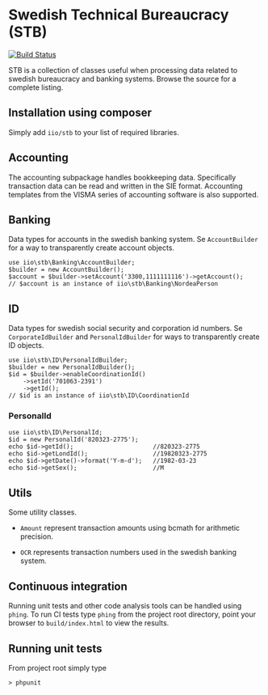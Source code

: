 Swedish Technical Bureaucracy (STB)
===================================
[![Build Status](https://travis-ci.org/iio/Swedish-Technical-Bureaucracy.png?branch=master)](https://travis-ci.org/iio/Swedish-Technical-Bureaucracy)

STB is a collection of classes useful when processing data related to swedish 
bureaucracy and banking systems. Browse the source for a complete listing.


Installation using composer
---------------------------
Simply add `iio/stb` to your list of required libraries.


Accounting
----------
The accounting subpackage handles bookkeeping data. Specifically transaction
data can be read and written in the SIE format. Accounting templates from the
VISMA series of accounting software is also supported.


Banking
-------
Data types for accounts in the swedish banking system. Se `AccountBuilder` for
a way to transparently create account objects.

    use iio\stb\Banking\AccountBuilder;
    $builder = new AccountBuilder();
    $account = $builder->setAccount('3300,1111111116')->getAccount();
    // $account is an instance of iio\stb\Banking\NordeaPerson


ID
--
Data types for swedish social security and corporation id numbers. Se
`CorporateIdBuilder` and `PersonalIdBuilder` for ways to transparently create ID
objects.

    use iio\stb\ID\PersonalIdBuilder;
    $builder = new PersonalIdBuilder();
    $id = $builder->enableCoordinationId()
        ->setId('701063-2391')
        ->getId();
    // $id is an instance of iio\stb\ID\CoordinationId

### PersonalId

    use iio\stb\ID\PersonalId;
    $id = new PersonalId('820323-2775');
    echo $id->getId();                      //820323-2775
    echo $id->getLondId();                  //19820323-2775
    echo $id->getDate()->format('Y-m-d');   //1982-03-23
    echo $id->getSex();                     //M


Utils
-----
Some utility classes.
 
 * `Amount` represent transaction amounts using bcmath for arithmetic precision.
 
 * `OCR` represents transaction numbers used in the swedish banking system.


Continuous integration
----------------------
Running unit tests and other code analysis tools can be handled using `phing`.
To run CI tests type `phing` from the project root directory, point your browser
to `build/index.html` to view the results.


Running unit tests
------------------
From project root simply type

    > phpunit
